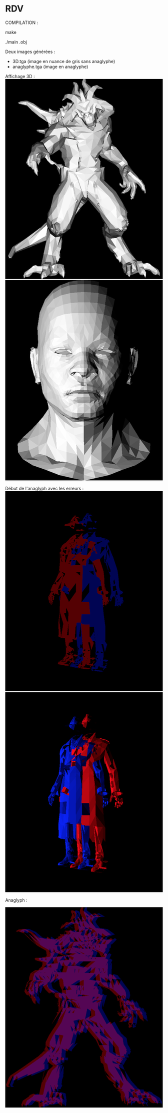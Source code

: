 # RDV

COMPILATION :

make

./main .obj

Deux images générées :

  - 3D.tga (image en nuance de gris sans anaglyphe)
  - anaglyphe.tga (image en anaglyphe)


Affichage 3D :
![MODELE 3D](images/3D-SANS_ANAGLYPHE.png)
![MODELE 3D](images/visage.png)

Début de l'anaglyph avec les erreurs :
![MODELE 3D](images/anaglypheError.png)
![MODELE 3D](images/anaglypheError2.png)


Anaglyph :

![MODELE 3D](images/anaglyph.png)


